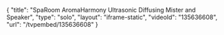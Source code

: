 {
    "title": "SpaRoom AromaHarmony Ultrasonic Diffusing Mister and Speaker",
    "type": "solo",
    "layout": "iframe-static",
    "videoId": "135636608",
    "url": "\/tvpembed\/135636608"
}